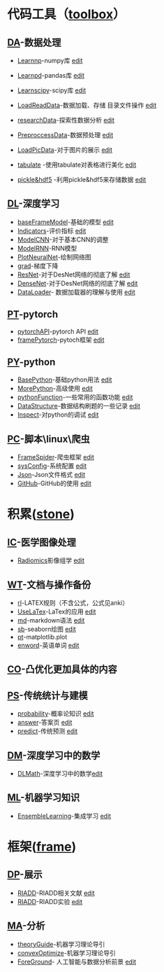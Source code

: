 # 代码工具（[toolbox](./toolbox/)）

## [DA](./toolbox/DA)-数据处理

- [Learnnp](https://xtj2020.top/toolbox/DA/Learnnp.html)-numpy库 [edit](./toolbox/DA/Learnnp.md)

- [Learnpd](https://xtj2020.top/toolbox/DA/Learnpd.html)-pandas库 [edit](./toolbox/DA/Learnpd.md)

- [Learnscipy](https://xtj2020.top/toolbox/DA/Learnscipy.html)-scipy库
[edit](./toolbox/DA/Learnscipy.md)

- [LoadReadData](https://xtj2020.top/toolbox/DA/LoadReadData.html)-数据加载、存储
  目录文件操作 [edit](./toolbox/DA/LoadReadData.md)
- [researchData](https://xtj2020.top/toolbox/DA/researchData.html)-探索性数据分析 [edit](./toolbox/DA/researchData.md)
  
- [PreproccessData](https://xtj2020.top/toolbox/DA/PreproccessData.html)-数据预处理 [edit](./toolbox/DA/PreproccessData.md)

- [LoadPicData](https://xtj2020.top/toolbox/DA/LoadPicData.html)-对于图片的展示 [edit](./toolbox/DA/LoadPicData.md)

- [tabulate](https://xtj2020.top/toolbox/DA/tabulate.html) -使用tabulate对表格进行美化 [edit](./toolbox/DA/tabulate.md)

- [pickle&hdf5](https://xtj2020.top/toolbox/DA/hdf5.html) -利用pickle&hdf5来存储数据 [edit](./toolbox/DA/hdf5.md)


## [DL](./toolbox/DL)-深度学习

- [baseFrameModel](https://xtj2020.top/toolbox/DL/baseFrameModel.html)-基础的模型 [edit](./toolbox/DL/baseFrameModel.md)
- [Indicators](https://xtj2020.top/toolbox/DL/indicators.html)-评价指标 [edit](./toolbox/DL/indicators.md)
- [ModelCNN](https://xtj2020.top/toolbox/DL/ModelCNN.html)-对于基本CNN的调整
- [ModelRNN](https://xtj2020.top/toolbox/DL/ModelRNN.html)-RNN模型
- [PlotNeuralNet](https://xtj2020.top/toolbox/DL/PlotNeuralNet.html)-绘制网络图
- [grad](https://xtj2020.top/toolbox/DL/PlotNeuralNet.html)-梯度下降
- [ResNet](https://xtj2020.top/toolbox/DL/ResNet.html)-对于DesNet网络的彻底了解 [edit](./toolbox/DL/ResNet.md)
- [DenseNet](https://xtj2020.top/toolbox/DL/DenseNet.html)-对于DesNet网络的彻底了解 [edit](./toolbox/DL/DenseNet.md)
- [DataLoader](https://xtj2020.top/toolbox/DL/DataLoader.html)- 数据加载器的理解与使用 [edit](./toolbox/DL/DataLoader.md)

## [PT](./toolbox/PT)-pytorch

- [pytorchAPI](https://xtj2020.top/toolbox/PT/pytorchAPI.html)-pytorch API [edit](./toolbox/PT/pytorchAPI.md) 
- [framePytorch](https://xtj2020.top/toolbox/PT/framePytorch.html)-pytoch框架 [edit](./toolbox/PT/framePytorch.md)


## [PY](./toolbox/PY)-python

- [BasePython](https://xtj2020.top/toolbox/PY/BasePython.html)-基础python用法 [edit](./toolbox/PY/BasePython.md)
- [MorePython](https://xtj2020.top/toolbox/PY/MorePython.html)-高级使用 [edit](./toolbox/PY/MorePython.md)
- [pythonFunction](https://xtj2020.top/toolbox/PY/functionBook.html)-一些常用的函数功能  [edit](./toolbox/PY/functionBook.md)
- [DataStructure](https://xtj2020.top/toolbox/PY/DataStructure.html)-数据结构刷题的一些记录 [edit](./toolbox/PY/DataStructure.md)
- [Inspect](https://xtj2020.top/toolbox/PY/Inspect.html)-对python的调试 [edit](./toolbox/PY/Inspect.md)
  



## [PC](./toolbox/PC)-脚本\linux\爬虫

- [FrameSpider](https://xtj2020.top/toolbox/PC/FrameSpider.html)-爬虫框架 [edit](./toolbox/PC/FrameSpider.md)
- [sysConfig](https://xtj2020.top/toolbox/PC/sysConfig.html)-系统配置 [edit](./toolbox/PC/sysConfig.md)
- [Json](https://xtj2020.top/toolbox/PC/Json.html)-Json文件格式
 [edit](./toolbox/PC/Json.md)
- [GitHub](https://xtj2020.top/toolbox/PC/GitHub.html)-GitHub的使用 [edit](./toolbox/PC/GitHub.md)





# 积累([stone](./stone/))


## [IC](./stone/IC)-医学图像处理
- [Radiomics](https://xtj2020.top/stone/IC/Radiomics.html)影像组学
 [edit](./stone/IC/Radiomics.md)

## [WT](./stone/WT)-文档与操作备份

- [rl](https://xtj2020.top/stone/WT/rl.html)-LATEX规则（不含公式，公式见anki）
- [UseLaTex](https://xtj2020.top/xtj2020.github.io/WT/UseLaTex.html)-LaTex的应用  [edit](../xtj2020.github.io/UseLaTex.md)
- [md](https://xtj2020.top/stone/WT/md.html)-markdown语法 [edit](./stone/WT/md.md)
- [sb](https://xtj2020.top/stone/WT/sb.html)-seaborn绘图 [edit](./stone/WT/sb.md)
- [pt](https://xtj2020.top/stone/WT/pt.html)-matplotlib.plot
- [enword](https://xtj2020.top/stone/WT/enword.html)-英语单词 [edit](./stone/WT/enword.md)

## [CO](./stone/CO)-凸优化更加具体的内容

## [PS](./stone/PS)-传统统计与建模
- [probability](https://xtj2020.top/stone/PS/probability.html)-概率论知识 [edit](./stone/PS/probability.md)
- [answer](https://xtj2020.top/stone/PS/answer.html)-答案页 [edit](./stone/PS/answer.md)
- [predict](https://xtj2020.top/stone/PS/predict.html)-传统预测 [edit](./stone/PS/predict.md)

## [DM](./stone/DM)-深度学习中的数学
- [DLMath](https://xtj2020.top/stone/DM/DLMath.html)-深度学习中的数学[edit](./stone/DM/DLMath.md)

## [ML](./stone/ML)-机器学习知识
- [EnsembleLearning](https://xtj2020.top/stone/ML/EnsembleLearning.html)-集成学习 [edit](./stone/ML/EnsembleLearning.md)

# 框架([frame](./frame/))

## [DP](./frame/DP/)-展示
- [RIADD](https://xtj2020.top/frame/DP/RIADD_document.html)-RIADD相关文献 [edit](./frame/DP/RIADD_document.md)
- [RIADD](https://xtj2020.top/frame/DP/RIADD_experiment.html)-RIADD实验 [edit](./frame/DP/RIADD_experiment.md)


## [MA](./frame/MA/)-分析
- [theoryGuide](https://xtj2020.top/frame/theoryGuide.html)-机器学习理论导引
- [convexOptimize](https://xtj2020.top/frame/convexOptimize.html)-机器学习理论导引
- [ForeGround](https://xtj2020.top/frame/ForeGround.html)- 人工智能与数据分析前景 [edit](./frame/ForeGround.md)
